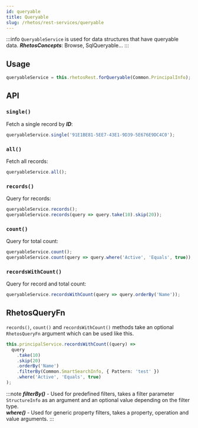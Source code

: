 ```yaml
---
id: queryable
title: Queryable
slug: /rhetos/rest-services/queryable
---
```

:::info
`QueryableService` is used for data structures that have queryable data. ***RhetosConcepts***: Browse, SqlQueryable...
:::

## Usage
```ts
queryableService = this.rhetosRest.forQueryable(Common.PrincipalInfo);
````




## API

### `single()`
Fetch a single record by ***ID***:

```ts
queryableService.single('91E1BE81-5EE7-43E1-9D39-5E676E9DC4C0');
````

### `all()`
Fetch all records:

```ts
queryableService.all();
```

### `records()`
Query for records:

```ts
queryableService.records();
queryableService.records(query => query.take(10).skip(20));
```

### `count()`
Query for total count:

```ts
queryableService.count();
queryableService.count(query => query.where('Active', 'Equals', true));
```

### `recordsWithCount()`
Query for record and total count:

```ts
queryableService.recordsWithCount(query => query.orderBy('Name'));
```


## RhetosQueryFn
`records()`, `count()` and `recordsWithCount()` methods take an optional `RhetosQueryFn` argument  which can be used like this.

```ts
this.principalService.recordsWithCount((query) =>
  query
    .take(10)
    .skip(20)
    .orderBy('Name')
    .filterBy(Common.SmartSearchInfo, { Pattern: 'test' })
    .where('Active', 'Equals', true)
);
```
:::note
***filterBy()*** - Used for predefined filters, takes a filter parameter ```StructureInfo``` as an argument and an optional value depending on the filter type.  
***where()*** - Used for generic property filters, takes a property, operation and value arguments.
:::

